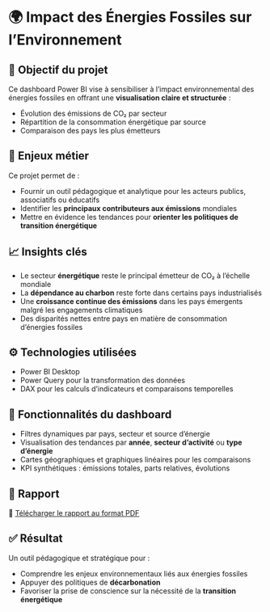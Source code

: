 # 🌍 Impact des Énergies Fossiles sur l’Environnement

## 🎯 Objectif du projet

Ce dashboard Power BI vise à sensibiliser à l’impact environnemental des énergies fossiles en offrant une **visualisation claire et structurée** :
- Évolution des émissions de CO₂ par secteur
- Répartition de la consommation énergétique par source
- Comparaison des pays les plus émetteurs

## 🧠 Enjeux métier

Ce projet permet de :
- Fournir un outil pédagogique et analytique pour les acteurs publics, associatifs ou éducatifs
- Identifier les **principaux contributeurs aux émissions** mondiales
- Mettre en évidence les tendances pour **orienter les politiques de transition énergétique**

## 📈 Insights clés

- Le secteur **énergétique** reste le principal émetteur de CO₂ à l’échelle mondiale
- La **dépendance au charbon** reste forte dans certains pays industrialisés
- Une **croissance continue des émissions** dans les pays émergents malgré les engagements climatiques
- Des disparités nettes entre pays en matière de consommation d’énergies fossiles

## ⚙️ Technologies utilisées

- Power BI Desktop
- Power Query pour la transformation des données
- DAX pour les calculs d’indicateurs et comparaisons temporelles

## 🧩 Fonctionnalités du dashboard

- Filtres dynamiques par pays, secteur et source d’énergie
- Visualisation des tendances par **année**, **secteur d’activité** ou **type d’énergie**
- Cartes géographiques et graphiques linéaires pour les comparaisons
- KPI synthétiques : émissions totales, parts relatives, évolutions

## 📎 Rapport

📄 [Télécharger le rapport au format PDF](./DASHBOARD%20IMPACT%20ENERGIIES%20FOSSILES.pdf)

## ✅ Résultat

Un outil pédagogique et stratégique pour :
- Comprendre les enjeux environnementaux liés aux énergies fossiles
- Appuyer des politiques de **décarbonation**
- Favoriser la prise de conscience sur la nécessité de la **transition énergétique**
